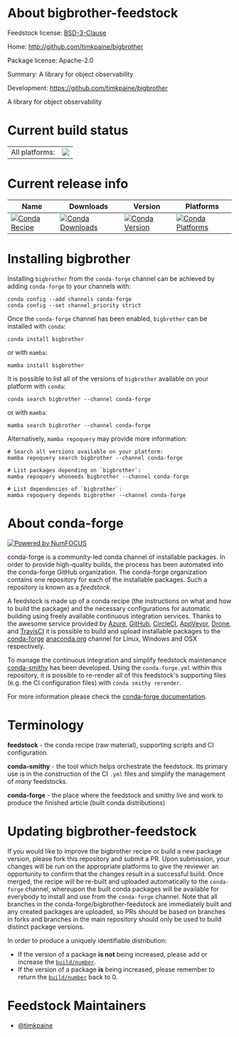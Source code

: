 About bigbrother-feedstock
==========================

Feedstock license: [BSD-3-Clause](https://github.com/conda-forge/bigbrother-feedstock/blob/main/LICENSE.txt)

Home: http://github.com/timkpaine/bigbrother

Package license: Apache-2.0

Summary: A library for object observability

Development: https://github.com/timkpaine/bigbrother

A library for object observability

Current build status
====================


<table><tr><td>All platforms:</td>
    <td>
      <a href="https://dev.azure.com/conda-forge/feedstock-builds/_build/latest?definitionId=19103&branchName=main">
        <img src="https://dev.azure.com/conda-forge/feedstock-builds/_apis/build/status/bigbrother-feedstock?branchName=main">
      </a>
    </td>
  </tr>
</table>

Current release info
====================

| Name | Downloads | Version | Platforms |
| --- | --- | --- | --- |
| [![Conda Recipe](https://img.shields.io/badge/recipe-bigbrother-green.svg)](https://anaconda.org/conda-forge/bigbrother) | [![Conda Downloads](https://img.shields.io/conda/dn/conda-forge/bigbrother.svg)](https://anaconda.org/conda-forge/bigbrother) | [![Conda Version](https://img.shields.io/conda/vn/conda-forge/bigbrother.svg)](https://anaconda.org/conda-forge/bigbrother) | [![Conda Platforms](https://img.shields.io/conda/pn/conda-forge/bigbrother.svg)](https://anaconda.org/conda-forge/bigbrother) |

Installing bigbrother
=====================

Installing `bigbrother` from the `conda-forge` channel can be achieved by adding `conda-forge` to your channels with:

```
conda config --add channels conda-forge
conda config --set channel_priority strict
```

Once the `conda-forge` channel has been enabled, `bigbrother` can be installed with `conda`:

```
conda install bigbrother
```

or with `mamba`:

```
mamba install bigbrother
```

It is possible to list all of the versions of `bigbrother` available on your platform with `conda`:

```
conda search bigbrother --channel conda-forge
```

or with `mamba`:

```
mamba search bigbrother --channel conda-forge
```

Alternatively, `mamba repoquery` may provide more information:

```
# Search all versions available on your platform:
mamba repoquery search bigbrother --channel conda-forge

# List packages depending on `bigbrother`:
mamba repoquery whoneeds bigbrother --channel conda-forge

# List dependencies of `bigbrother`:
mamba repoquery depends bigbrother --channel conda-forge
```


About conda-forge
=================

[![Powered by
NumFOCUS](https://img.shields.io/badge/powered%20by-NumFOCUS-orange.svg?style=flat&colorA=E1523D&colorB=007D8A)](https://numfocus.org)

conda-forge is a community-led conda channel of installable packages.
In order to provide high-quality builds, the process has been automated into the
conda-forge GitHub organization. The conda-forge organization contains one repository
for each of the installable packages. Such a repository is known as a *feedstock*.

A feedstock is made up of a conda recipe (the instructions on what and how to build
the package) and the necessary configurations for automatic building using freely
available continuous integration services. Thanks to the awesome service provided by
[Azure](https://azure.microsoft.com/en-us/services/devops/), [GitHub](https://github.com/),
[CircleCI](https://circleci.com/), [AppVeyor](https://www.appveyor.com/),
[Drone](https://cloud.drone.io/welcome), and [TravisCI](https://travis-ci.com/)
it is possible to build and upload installable packages to the
[conda-forge](https://anaconda.org/conda-forge) [anaconda.org](https://anaconda.org/)
channel for Linux, Windows and OSX respectively.

To manage the continuous integration and simplify feedstock maintenance
[conda-smithy](https://github.com/conda-forge/conda-smithy) has been developed.
Using the ``conda-forge.yml`` within this repository, it is possible to re-render all of
this feedstock's supporting files (e.g. the CI configuration files) with ``conda smithy rerender``.

For more information please check the [conda-forge documentation](https://conda-forge.org/docs/).

Terminology
===========

**feedstock** - the conda recipe (raw material), supporting scripts and CI configuration.

**conda-smithy** - the tool which helps orchestrate the feedstock.
                   Its primary use is in the construction of the CI ``.yml`` files
                   and simplify the management of *many* feedstocks.

**conda-forge** - the place where the feedstock and smithy live and work to
                  produce the finished article (built conda distributions)


Updating bigbrother-feedstock
=============================

If you would like to improve the bigbrother recipe or build a new
package version, please fork this repository and submit a PR. Upon submission,
your changes will be run on the appropriate platforms to give the reviewer an
opportunity to confirm that the changes result in a successful build. Once
merged, the recipe will be re-built and uploaded automatically to the
`conda-forge` channel, whereupon the built conda packages will be available for
everybody to install and use from the `conda-forge` channel.
Note that all branches in the conda-forge/bigbrother-feedstock are
immediately built and any created packages are uploaded, so PRs should be based
on branches in forks and branches in the main repository should only be used to
build distinct package versions.

In order to produce a uniquely identifiable distribution:
 * If the version of a package **is not** being increased, please add or increase
   the [``build/number``](https://docs.conda.io/projects/conda-build/en/latest/resources/define-metadata.html#build-number-and-string).
 * If the version of a package **is** being increased, please remember to return
   the [``build/number``](https://docs.conda.io/projects/conda-build/en/latest/resources/define-metadata.html#build-number-and-string)
   back to 0.

Feedstock Maintainers
=====================

* [@timkpaine](https://github.com/timkpaine/)

